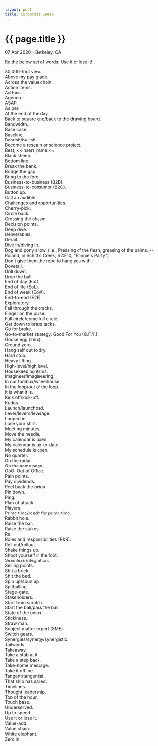 ```yaml
---
layout: post
title: Corporate Speak
---
```


{{ page.title }}
================

<p class="meta">07 Apr 2020 - Berkeley, CA</p>

Re the below set of words: Use it or lose it!

30,000-foot view.  
Above my pay grade.  
Across the value chain.  
Action items.  
Ad hoc.  
Agenda.  
ASAP.  
As per.  
At the end of the day.  
Back to square one/back to the drawing board.  
Bandwidth.  
Base case.  
Baseline.  
Bearish/bullish.  
Become a researh or science project.  
Best, <<insert_name>>.  
Black sheep.  
Bottom line.  
Break the bank.  
Bridge the gap.  
Bring to the fore.  
Business-to-business (B2B).  
Business-to-consumer (B2C).  
Button up.  
Call an audible.  
Challenges and opportunities.  
Cherry-pick.  
Circle back.  
Crossing the chasm.  
Decision points.  
Deep dive.  
Deliverables.  
Derail.  
Dive in/diving in.  
Dog and pony show. (i.e., Pressing of the flesh, greasing of the palms. --Roland, in Schitt's Creek, S2:E10, "Ronnie's Party")  
Don't give them the rope to hang you with.  
Dovetail.  
Drill down.  
Drop the ball.  
End of day (EoD).  
End of life (EoL).  
End of week (EoW).  
End-to-end (E2E).  
Exploratory.  
Fall through the cracks.  
Finger on the pulse.  
Full circle/come full circle.  
Get down to brass tacks.  
Go for broke.  
Go-to-market strategy.
Good For You (G.F.Y.).  
Goose egg (zero).  
Ground zero.  
Hang self out to dry.  
Hard stop.  
Heavy lifting.  
High-level/high level.  
Housekeeping items.  
Imagineer/imagineering.  
In our toolbox/wheelhouse.  
In the loop/out of the loop.  
It is what it is.  
Kick off/kick-off.  
Kudos.  
Launch/launchpad.  
Lever/levers/leverage.  
Looped in.  
Lose your shirt.  
Meeting minutes.  
Move the needle.  
My calendar is open.  
My calendar is up-to-date.  
My schedule is open.  
No quarter.  
On the radar.  
On the same page.  
OoO: Out of Office.  
Pain points.  
Pay dividends.  
Peel back the onion.  
Pin down.  
Ping.  
Plan of attack.  
Players.  
Prime time/ready for prime time.  
Rabbit hole.  
Raise the bar.  
Raise the stakes.  
Re.  
Roles and responsibilities (R&R).  
Roll out/rollout.  
Shake things up.  
Shoot yourself in the foot.  
Seamless integration.  
Selling points.  
Sh!t a brick.  
Sh!t the bed.  
Spin up/spun up.  
Spitballing.  
Stage-gate.  
Stakeholders.  
Start from scratch.  
Start the ball/pass the ball.  
State of the union.  
Stickiness.  
Straw man.  
Subject matter expert (SME).  
Switch gears.  
Synergies/synergy/synergistic.  
Tailwinds.  
Takeaway.  
Take a stab at it.  
Take a step back.  
Take-home message.  
Take it offline.  
Tangent/tangential.  
That ship has sailed.  
Timelines.  
Thought leadership.  
Top of the hour.  
Touch base.  
Underserved.  
Up to speed.  
Use it or lose it.  
Value-add.  
Value chain.  
White elephant.  
Zero in.